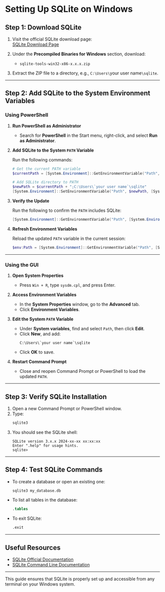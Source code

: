 
# **Setting Up SQLite on Windows**

## **Step 1: Download SQLite**

1. Visit the official SQLite download page:  
   [SQLite Download Page](https://www.sqlite.org/download.html)

2. Under the **Precompiled Binaries for Windows** section, download:
   - `sqlite-tools-win32-x86-x.x.x.zip`

3. Extract the ZIP file to a directory, e.g., `C:\Users\`your user name`\sqlite`.

---

## **Step 2: Add SQLite to the System Environment Variables**

### **Using PowerShell**

1. **Run PowerShell as Administrator**
   - Search for **PowerShell** in the Start menu, right-click, and select **Run as Administrator**.

2. **Add SQLite to the System `PATH` Variable**

   Run the following commands:

   ```powershell
   # Get the current PATH variable
   $currentPath = [System.Environment]::GetEnvironmentVariable("Path", [System.EnvironmentVariableTarget]::Machine)

   # Add SQLite directory to PATH
   $newPath = $currentPath + ";C:\Users\`your user name`\sqlite"
   [System.Environment]::SetEnvironmentVariable("Path", $newPath, [System.EnvironmentVariableTarget]::Machine)
   ```

3. **Verify the Update**

   Run the following to confirm the `PATH` includes SQLite:
   ```powershell
   [System.Environment]::GetEnvironmentVariable("Path", [System.EnvironmentVariableTarget]::Machine)
   ```

4. **Refresh Environment Variables**

   Reload the updated `PATH` variable in the current session:
   ```powershell
   $env:Path = [System.Environment]::GetEnvironmentVariable("Path", [System.EnvironmentVariableTarget]::Machine)
   ```

---

### **Using the GUI**

1. **Open System Properties**
   - Press `Win + R`, type `sysdm.cpl`, and press Enter.

2. **Access Environment Variables**
   - In the **System Properties** window, go to the **Advanced** tab.
   - Click **Environment Variables**.

3. **Edit the System `PATH` Variable**
   - Under **System variables**, find and select `Path`, then click **Edit**.
   - Click **New**, and add:
     ```
     C:\Users\`your user name`\sqlite
     ```
   - Click **OK** to save.

4. **Restart Command Prompt**
   - Close and reopen Command Prompt or PowerShell to load the updated `PATH`.

---

## **Step 3: Verify SQLite Installation**

1. Open a new Command Prompt or PowerShell window.
2. Type:
   ```cmd
   sqlite3
   ```
3. You should see the SQLite shell:
   ```
   SQLite version 3.x.x 2024-xx-xx xx:xx:xx
   Enter ".help" for usage hints.
   sqlite>
   ```

---

## **Step 4: Test SQLite Commands**

- To create a database or open an existing one:
  ```cmd
  sqlite3 my_database.db
  ```

- To list all tables in the database:
  ```sql
  .tables
  ```

- To exit SQLite:
  ```sql
  .exit
  ```

---

## **Useful Resources**

- [SQLite Official Documentation](https://www.sqlite.org/docs.html)
- [SQLite Command Line Documentation](https://www.sqlite.org/cli.html)

--- 

This guide ensures that SQLite is properly set up and accessible from any terminal on your Windows system.
